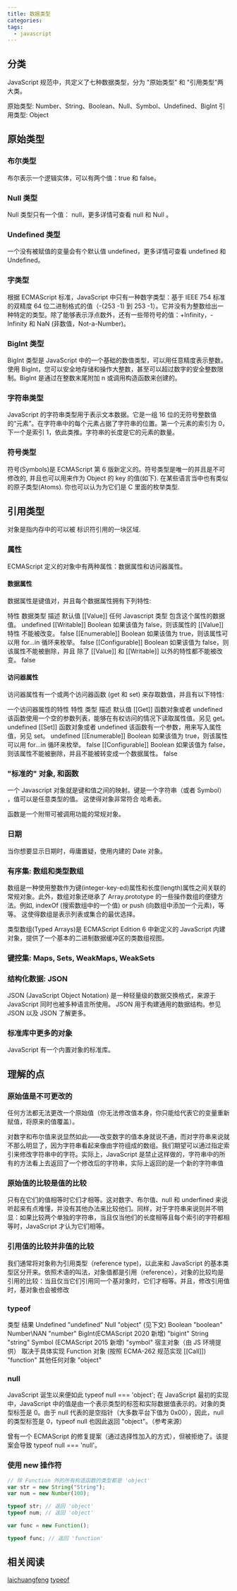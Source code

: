 ```yaml
---
title: 数据类型
categories:
tags:
  - javascript
---
```


## 分类

JavaScript 规范中，共定义了七种数据类型，分为 "原始类型" 和 "引用类型"两大类。

原始类型: Number、String、Boolean、Null、Symbol、Undefined、BigInt
引用类型: Object

## 原始类型

### 布尔类型

布尔表示一个逻辑实体，可以有两个值：true 和 false。

### Null 类型

Null 类型只有一个值： null，更多详情可查看 null 和 Null 。

### Undefined 类型

一个没有被赋值的变量会有个默认值 undefined，更多详情可查看 undefined 和 Undefined。

### 字类型

根据 ECMAScript 标准，JavaScript 中只有一种数字类型：基于 IEEE 754 标准的双精度 64 位二进制格式的值（-(253 -1) 到 253 -1）。它并没有为整数给出一种特定的类型。除了能够表示浮点数外，还有一些带符号的值：+Infinity，-Infinity 和 NaN (非数值，Not-a-Number)。

### BigInt 类型

BigInt 类型是 JavaScript 中的一个基础的数值类型，可以用任意精度表示整数。使用 BigInt，您可以安全地存储和操作大整数，甚至可以超过数字的安全整数限制。BigInt 是通过在整数末尾附加 n 或调用构造函数来创建的。

### 字符串类型

JavaScript 的字符串类型用于表示文本数据。它是一组 16 位的无符号整数值的“元素”。在字符串中的每个元素占据了字符串的位置。第一个元素的索引为 0，下一个是索引 1，依此类推。字符串的长度是它的元素的数量。

### 符号类型

符号(Symbols)是 ECMAScript 第 6 版新定义的。符号类型是唯一的并且是不可修改的, 并且也可以用来作为 Object 的 key 的值(如下). 在某些语言当中也有类似的原子类型(Atoms). 你也可以认为为它们是 C 里面的枚举类型.

## 引用类型

对象是指内存中的可以被 标识符引用的一块区域.

### 属性

ECMAScript 定义的对象中有两种属性：数据属性和访问器属性。

#### 数据属性

数据属性是键值对，并且每个数据属性拥有下列特性:

特性 数据类型 描述 默认值
[[Value]] 任何 Javascript 类型 包含这个属性的数据值。 undefined
[[Writable]] Boolean 如果该值为 false，则该属性的 [[Value]] 特性 不能被改变。 false
[[Enumerable]] Boolean 如果该值为 true，则该属性可以用 for...in 循环来枚举。 false
[[Configurable]] Boolean 如果该值为 false，则该属性不能被删除，并且 除了 [[Value]] 和 [[Writable]] 以外的特性都不能被改变。 false

#### 访问器属性

访问器属性有一个或两个访问器函数 (get 和 set) 来存取数值，并且有以下特性:

一个访问器属性的特性
特性 类型 描述 默认值
[[Get]] 函数对象或者 undefined 该函数使用一个空的参数列表，能够在有权访问的情况下读取属性值。另见 get。 undefined
[[Set]] 函数对象或者 undefined 该函数有一个参数，用来写入属性值，另见 set。 undefined
[[Enumerable]] Boolean 如果该值为 true，则该属性可以用 for...in 循环来枚举。 false
[[Configurable]] Boolean 如果该值为 false，则该属性不能被删除，并且不能被转变成一个数据属性。 false

### "标准的" 对象, 和函数

一个 Javascript 对象就是键和值之间的映射。键是一个字符串（或者 Symbol） ，值可以是任意类型的值。 这使得对象非常符合 哈希表。

函数是一个附带可被调用功能的常规对象。

### 日期

当你想要显示日期时，毋庸置疑，使用内建的 Date 对象。

### 有序集: 数组和类型数组

数组是一种使用整数作为键(integer-key-ed)属性和长度(length)属性之间关联的常规对象。此外，数组对象还继承了 Array.prototype 的一些操作数组的便捷方法。例如, indexOf (搜索数组中的一个值) or push (向数组中添加一个元素)，等等。 这使得数组是表示列表或集合的最优选择。

类型数组(Typed Arrays)是 ECMAScript Edition 6 中新定义的 JavaScript 内建对象，提供了一个基本的二进制数据缓冲区的类数组视图。

### 键控集: Maps, Sets, WeakMaps, WeakSets

### 结构化数据: JSON

JSON (JavaScript Object Notation) 是一种轻量级的数据交换格式，来源于 JavaScript 同时也被多种语言所使用。 JSON 用于构建通用的数据结构。参见 JSON 以及 JSON 了解更多。

### 标准库中更多的对象

JavaScript 有一个内置对象的标准库。

## 理解的点

### 原始值是不可更改的

任何方法都无法更改一个原始值（你无法修改值本身，你只能给代表它的变量重新赋值，将原来的值覆盖）。

对数字和布尔值来说显然如此——改变数字的值本身就说不通，而对字符串来说就不那么明显了，因为字符串看起来像由字符组成的数组。我们期望可以通过指定索引来修改字符串中的字符。实际上，JavaScript 是禁止这样做的，字符串中的所有的方法看上去返回了一个修改后的字符串，实际上返回的是一个新的字符串值

### 原始值的比较是值的比较

只有在它们的值相等时它们才相等。这对数字、布尔值、null 和 underfined 来说听起来有点难懂，并没有其他办法来比较他们。同样，对于字符串来说则并不明显：如果比较两个单独的字符串，当且仅当他们的长度相等且每个索引的字符都相等时，JavaScript 才认为它们相等。

### 引用值的比较并非值的比较

我们通常将对象称为引用类型（reference type)，以此来和 JavaScript 的基本类型区分开来。依照术语的叫法，对象值都是引用（reference），对象的比较均是引用的比较：当且仅当它们引用同一个基对象时，它们才相等。并且，修改引用值时，基对象也会被修改

### typeof

类型 结果
Undefined "undefined"
Null "object" (见下文)
Boolean "boolean"
Number\NAN "number"
BigInt(ECMAScript 2020 新增) "bigint"
String "string"
Symbol (ECMAScript 2015 新增) "symbol"
宿主对象（由 JS 环境提供） 取决于具体实现
Function 对象 (按照 ECMA-262 规范实现 [[Call]]) "function"
其他任何对象 "object"

### null

JavaScript 诞生以来便如此
typeof null === 'object';
在 JavaScript 最初的实现中，JavaScript 中的值是由一个表示类型的标签和实际数据值表示的。对象的类型标签是 0。由于 null 代表的是空指针（大多数平台下值为 0x00），因此，null 的类型标签是 0，typeof null 也因此返回 "object"。（参考来源）

曾有一个 ECMAScript 的修复提案（通过选择性加入的方式），但被拒绝了。该提案会导致 typeof null === 'null'。

### 使用 new 操作符

```javascript
// 除 Function 外的所有构造函数的类型都是 'object'
var str = new String("String");
var num = new Number(100);

typeof str; // 返回 'object'
typeof num; // 返回 'object'

var func = new Function();

typeof func; // 返回 'function'
```

## 相关阅读

[laichuangfeng](http://laichuanfeng.com/study/javascript-immutable-primitive-values-and-mutable-object-references/)
[typeof](https://developer.mozilla.org/zh-CN/docs/Web/JavaScript/Reference/Operators/typeof)
